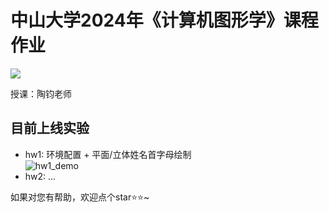 # 中山大学2024年《计算机图形学》课程作业  
 ![](https://img.shields.io/badge/platform-windows-brightgreen.svg) 
 
授课：陶钧老师

## 目前上线实验
- hw1: 环境配置 + 平面/立体姓名首字母绘制<br>
   ![hw1_demo](hw1\assets\hw1_demo.gif)
- hw2: ...

如果对您有帮助，欢迎点个star⭐⭐~
